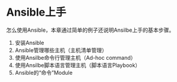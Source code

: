 # Ansible上手
怎么使用Ansible，本章通过简单的例子还说明Ansilbe上手的基本步骤。

1. 安装Ansible
2. Ansible管理哪些主机（主机清单管理）
3. 使用Ansilbe命令行管理主机（Ad-hoc command）
4. 使用Ansilbe脚本语言管理主机（脚本语言Playbook）
5. Ansible的“命令”Module
